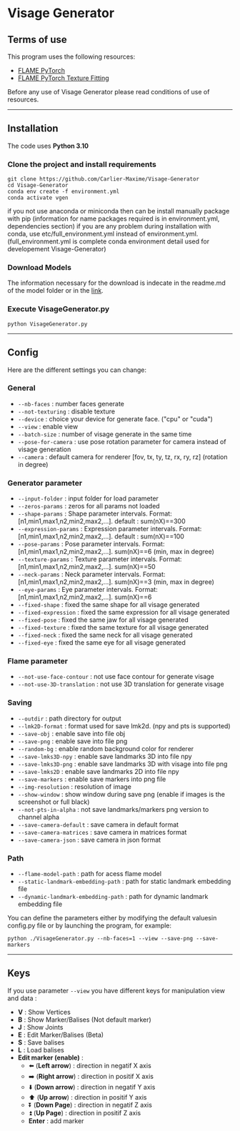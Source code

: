 # Visage Generator

## Terms of use

This program uses the following resources:
- [FLAME PyTorch](https://github.com/soubhiksanyal/FLAME_PyTorch)
- [FLAME PyTorch Texture Fitting](https://github.com/HavenFeng/photometric_optimization)

Before any use of Visage Generator please read
conditions of use of resources.

***
## Installation

The code uses **Python 3.10**
### Clone the project and install requirements

```
git clone https://github.com/Carlier-Maxime/Visage-Generator
cd Visage-Generator
conda env create -f environment.yml
conda activate vgen
```

if you not use anaconda or miniconda then can be install manually package with pip (information for name packages required is in environment.yml, dependencies section)
if you are any problem during installation with conda, use etc/full_environment.yml instead of environment.yml. (full_environment.yml is complete conda environment detail used for developement Visage-Generator)

### Download Models

The information necessary for the download is indecate in the readme.md of the model folder or in the [link](https://github.com/Carlier-Maxime/Visage-Generator/blob/master/model/readme.md).

### Execute **VisageGenerator.py**

```
python VisageGenerator.py
```

***
## Config

Here are the different settings you can change:

### General
- ```--nb-faces``` : number faces generate
- ```--not-texturing``` : disable texture
- ```--device``` : choice your device for generate face. ("cpu" or "cuda")
- ```--view``` : enable view
- ```--batch-size``` : number of visage generate in the same time
- ```--pose-for-camera``` : use pose rotation parameter for camera instead of visage generation
- ```--camera``` : default camera for renderer [fov, tx, ty, tz, rx, ry, rz] (rotation in degree)

### Generator parameter
- ```--input-folder``` : input folder for load parameter
- ```--zeros-params``` : zeros for all params not loaded
- ```--shape-params``` : Shape parameter intervals. Format: [n1,min1,max1,n2,min2,max2,...]. default : sum(nX)==300
- ```--expression-params``` : Expression parameter intervals. Format: [n1,min1,max1,n2,min2,max2,...]. default : sum(nX)==100
- ```--pose-params``` : Pose parameter intervals. Format: [n1,min1,max1,n2,min2,max2,...]. sum(nX)==6 (min, max in degree)
- ```--texture-params``` : Texture parameter intervals. Format: [n1,min1,max1,n2,min2,max2,...]. sum(nX)==50
- ```--neck-params``` : Neck parameter intervals. Format: [n1,min1,max1,n2,min2,max2,...]. sum(nX)==3 (min, max in degree)
- ```--eye-params``` : Eye parameter intervals. Format: [n1,min1,max1,n2,min2,max2,...]. sum(nX)==6
- ```--fixed-shape``` : fixed the same shape for all visage generated
- ```--fixed-expression``` : fixed the same expression for all visage generated
- ```--fixed-pose``` : fixed the same jaw for all visage generated
- ```--fixed-texture``` : fixed the same texture for all visage generated
- ```--fixed-neck``` : fixed the same neck for all visage generated
- ```--fixed-eye``` : fixed the same eye for all visage generated

### Flame parameter
- ```--not-use-face-contour``` : not use face contour for generate visage
- ```--not-use-3D-translation``` : not use 3D translation for generate visage

### Saving
- ```--outdir``` : path directory for output
- ```--lmk2D-format``` : format used for save lmk2d. (npy and pts is supported)
- ```--save-obj``` : enable save into file obj
- ```--save-png``` : enable save into file png
- ```--random-bg``` : enable random background color for renderer
- ```--save-lmks3D-npy``` : enable save landmarks 3D into file npy
- ```--save-lmks3D-png``` : enable save landmarks 3D with visage into file png
- ```--save-lmks2D``` : enable save landmarks 2D into file npy
- ```--save-markers``` : enable save markers into png file
- ```--img-resolution``` : resolution of image
- ```--show-window``` : show window during save png (enable if images is the screenshot or full black)
- ```--not-pts-in-alpha``` : not save landmarks/markers png version to channel alpha
- ```--save-camera-default``` : save camera in default format
- ```--save-camera-matrices``` : save camera in matrices format
- ```--save-camera-json``` : save camera in json format

### Path
- ```--flame-model-path``` : path for acess flame model
- ```--static-landmark-embedding-path``` : path for static landmark embedding file
- ```--dynamic-landmark-embedding-path``` : path for dynamic landmark embedding file

You can define the parameters either by modifying the default values ​​in config.py file 
or by launching the program, for example:
```
python ./VisageGenerator.py --nb-faces=1 --view --save-png --save-markers
```

***
## Keys
If you use parameter ```--view``` you have different keys for manipulation view and data :
- **V** : Show Vertices
- **B** : Show Marker/Balises (Not default marker)
- **J** : Show Joints
- **E** : Edit Marker/Balises (Beta)
- **S** : Save balises
- **L** : Load balises
- **Edit marker (enable)** :
    - :arrow_left: (**Left arrow**) : direction in negatif X axis
    - :arrow_right: (**Right arrow**) : direction in positif X axis
    - :arrow_down: (**Down arrow**) : direction in negatif Y axis
    - :arrow_up: (**Up arrow**) : direction in positif Y axis
    - :arrow_double_down: (**Down Page**) : direction in negatif Z axis
    - :arrow_double_up: (**Up Page**) : direction in positif Z axis
    - **Enter** : add marker